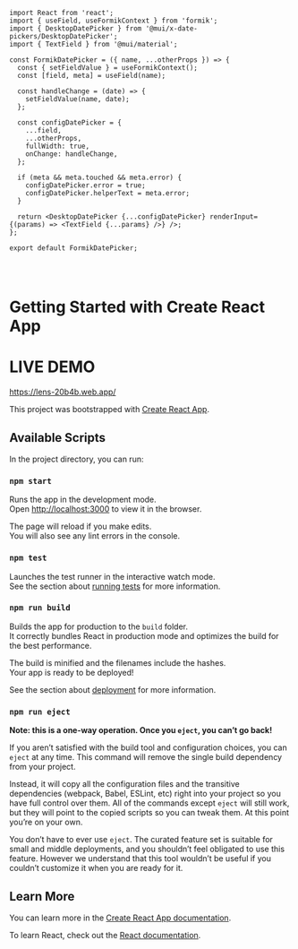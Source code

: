 ```
import React from 'react';
import { useField, useFormikContext } from 'formik';
import { DesktopDatePicker } from '@mui/x-date-pickers/DesktopDatePicker';
import { TextField } from '@mui/material';

const FormikDatePicker = ({ name, ...otherProps }) => {
  const { setFieldValue } = useFormikContext();
  const [field, meta] = useField(name);

  const handleChange = (date) => {
    setFieldValue(name, date);
  };

  const configDatePicker = {
    ...field,
    ...otherProps,
    fullWidth: true,
    onChange: handleChange,
  };

  if (meta && meta.touched && meta.error) {
    configDatePicker.error = true;
    configDatePicker.helperText = meta.error;
  }

  return <DesktopDatePicker {...configDatePicker} renderInput={(params) => <TextField {...params} />} />;
};

export default FormikDatePicker;




```


# Getting Started with Create React App

# LIVE DEMO
https://lens-20b4b.web.app/

This project was bootstrapped with [Create React App](https://github.com/facebook/create-react-app).

## Available Scripts

In the project directory, you can run:

### `npm start`

Runs the app in the development mode.\
Open [http://localhost:3000](http://localhost:3000) to view it in the browser.

The page will reload if you make edits.\
You will also see any lint errors in the console.

### `npm test`

Launches the test runner in the interactive watch mode.\
See the section about [running tests](https://facebook.github.io/create-react-app/docs/running-tests) for more information.

### `npm run build`

Builds the app for production to the `build` folder.\
It correctly bundles React in production mode and optimizes the build for the best performance.

The build is minified and the filenames include the hashes.\
Your app is ready to be deployed!

See the section about [deployment](https://facebook.github.io/create-react-app/docs/deployment) for more information.

### `npm run eject`

**Note: this is a one-way operation. Once you `eject`, you can’t go back!**

If you aren’t satisfied with the build tool and configuration choices, you can `eject` at any time. This command will remove the single build dependency from your project.

Instead, it will copy all the configuration files and the transitive dependencies (webpack, Babel, ESLint, etc) right into your project so you have full control over them. All of the commands except `eject` will still work, but they will point to the copied scripts so you can tweak them. At this point you’re on your own.

You don’t have to ever use `eject`. The curated feature set is suitable for small and middle deployments, and you shouldn’t feel obligated to use this feature. However we understand that this tool wouldn’t be useful if you couldn’t customize it when you are ready for it.

## Learn More

You can learn more in the [Create React App documentation](https://facebook.github.io/create-react-app/docs/getting-started).

To learn React, check out the [React documentation](https://reactjs.org/).
